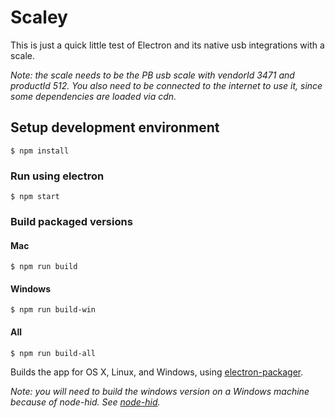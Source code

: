 # Scaley

This is just a quick little test of Electron and its native usb integrations with a scale.

_Note: the scale needs to be the PB usb scale with vendorId 3471 and productId 512. You also need to be connected to the internet to use it, since some dependencies are loaded via cdn._

## Setup development environment

```
$ npm install
```

### Run using electron

```
$ npm start
```

### Build packaged versions

#### Mac

```
$ npm run build
```

#### Windows

```
$ npm run build-win
```

#### All

```
$ npm run build-all
```

Builds the app for OS X, Linux, and Windows, using [electron-packager](https://github.com/maxogden/electron-packager).

_Note: you will need to build the windows version on a Windows machine because of node-hid. See [node-hid](https://github.com/node-hid/node-hid#compiling-from-source)._

